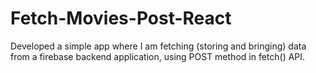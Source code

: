 # Fetch-Movies-Post-React
Developed a simple app where I am fetching (storing and bringing) data from a firebase backend application, using POST method in fetch() API.
